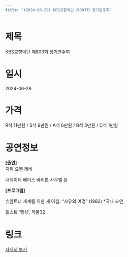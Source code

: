 ```yaml
---
title: "(2024-06-29) KBS교향악단 제803회 정기연주회"
---
```


# 제목
KBS교향악단 제803회 정기연주회

# 일시
2024-06-29

# 가격
R석 11만원 / S석 9만원 / A석 6만원 / B석 3만원 / C석 1만원

# 공연정보
**[출연]**    
지휘 요엘 레비  
  
내레이터 베이스 바리톤 사무엘 윤  
  
    
**[프로그램]**  
  
슈완트너 세계를 위한 새 아침: “자유의 여명” (1982) *국내 초연  
  
홀스트 ‘행성’, 작품32  
  


# 링크
[자세히 보기](https://www.sac.or.kr/site/main/show/show_view?SN=60867 "https://www.sac.or.kr/site/main/show/show_view?SN=60867")
